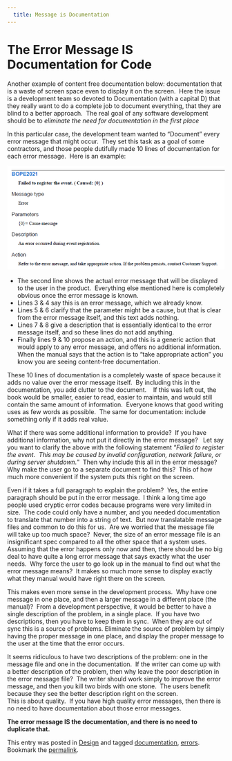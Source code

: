 ```yaml
---
  title: Message is Documentation
---
```

#  The Error Message IS Documentation for Code

Another example of content free documentation below: documentation that is a waste of screen space even to display it on the screen.  Here the issue is a development team so devoted to Documentation (with a capital D) that they really want to do a complete job to document everything, that they are blind to a better approach.  The real goal of any software development should be to _eliminate the need for documentation in the first place_

In this particular case, the development team wanted to “Document” every error message that might occur.  They set this task as a goal of some contractors, and those people dutifully made 10 lines of documentation for each error message.  Here is an example:

![](error-message-is-documentation-img1.png)

*   The second line shows the actual error message that will be displayed to the user in the product.  Everything else mentioned here is completely obvious once the error message is known.
*   Lines 3 & 4 say this is an error message, which we already know.
*   Lines 5 & 6 clarify that the parameter might be a cause, but that is clear from the error message itself, and this text adds nothing.
*   Lines 7 & 8 give a description that is essentially identical to the error message itself, and so these lines do not add anything.
*   Finally lines 9 & 10 propose an action, and this is a generic action that would apply to any error message, and offers no additional information.  When the manual says that the action is to “take appropriate action” you know you are seeing content-free documentation.

These 10 lines of documentation is a completely waste of space because it adds no value over the error message itself.  By including this in the documentation, you add clutter to the document.    If this was left out, the book would be smaller, easier to read, easier to maintain, and would still contain the same amount of information.  Everyone knows that good writing uses as few words as possible.  The same for documentation: include something only if it adds real value.

What if there was some additional information to provide?  If you have additional information, why not put it directly in the error message?   Let say you want to clarify the above with the following statement “_Failed to register the event.  This may be caused by invalid configuration, network failure, or during server shutdown._”  Then why include this all in the error message?  Why make the user go to a separate document to find this?  This of how much more convenient if the system puts this right on the screen.

Even if it takes a full paragraph to explain the problem?  Yes, the entire paragraph should be put in the error message.  I think a long time ago people used cryptic error codes because programs were very limited in size.  The code could only have a number, and you needed documentation to translate that number into a string of text.  But now translatable message files and common to do this for us.  Are we worried that the message file will take up too much space?  Never, the size of an error message file is an insignificant spec compared to all the other space that a system uses.  Assuming that the error happens only now and then, there should be no big deal to have quite a long error message that says exactly what the user needs.  Why force the user to go look up in the manual to find out what the error message means?  It makes so much more sense to display exactly what they manual would have right there on the screen.

This makes even more sense in the development process.  Why have one message in one place, and then a larger message in a different place (the manual)?  From a development perspective, it would be better to have a single description of the problem, in a single place.  If you have two descriptions, then you have to keep them in sync.  When they are out of sync this is a source of problems. Eliminate the source of problem by simply having the proper message in one place, and display the proper message to the user at the time that the error occurs.

It seems ridiculous to have two descriptions of the problem: one in the message file and one in the documentation.  If the writer can come up with a better description of the problem, then why leave the poor description in the error message file?  The writer should work simply to improve the error message, and then you kill two birds with one stone.  The users benefit because they see the better description right on the screen.  
This is about quality.  If you have high quality error messages, then there is no need to have documentation about those error messages.

**The error message IS the documentation, and there is no need to duplicate that.**

This entry was posted in [Design](https://agiletribe.purplehillsbooks.com/category/design/) and tagged [documentation](https://agiletribe.purplehillsbooks.com/tag/documentation/), [errors](https://agiletribe.purplehillsbooks.com/tag/errors/). Bookmark the [permalink](https://agiletribe.purplehillsbooks.com/2012/03/28/the-error-message-is-the-documentation/ "Permalink to The Error Message IS Documentation for Code").